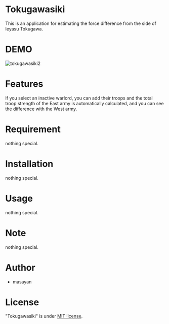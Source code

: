 # Tokugawasiki

This is an application for estimating the force difference from the side of
Ieyasu Tokugawa.

# DEMO

![tokugawasiki2](https://user-images.githubusercontent.com/52165889/85935728-df0c9780-b92e-11ea-9b87-fdd9e148b78f.gif)

# Features

If you select an inactive warlord, you can add their troops and the total troop
strength of the East army is automatically calculated, and you can see the
difference with the West army.

# Requirement

nothing special.

# Installation

nothing special.

# Usage

nothing special.

# Note

nothing special.

# Author

- masayan

# License

"Tokugawasiki" is under
[MIT license](https://en.wikipedia.org/wiki/MIT_License).

